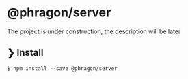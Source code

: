 # @phragon/server

The project is under construction, the description will be later

## ❯ Install

```
$ npm install --save @phragon/server
```
